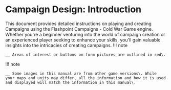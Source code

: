 # Campaign Design: Introduction

This document provides detailed instructions on playing and creating Campaigns using the Flashpoint Campaigns \- Cold War Game engine\. Whether you're a beginner venturing into the world of campaign creation or an experienced player seeking to enhance your skills, you'll gain valuable insights into the intricacies of creating campaigns\. 
!!! note

    __ Areas of interest or buttons on form pictures are outlined in red\.

!!! note

    __ Some images in this manual are from other game versions\. While your maps and units may differ, all the information and how it is used and displayed will match the information in this manual\.
